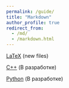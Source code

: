 ```yaml
---
permalink: /guide/
title: "Markdown"
author_profile: true
redirect_from: 
  - /md/
  - /markdown.html
---
```


[LaTeX](/pages/guide/Latex/LaTeX.md) (new files) 

[C++](/pages/guide/Cpp/Cpp.md) (В разработке)

[Python](/pages/guide/Python/Python.md) (В разработке) 